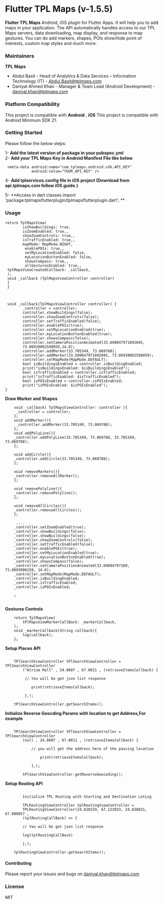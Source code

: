 # Flutter TPL Maps (v-1.5.5)


**Flutter TPL Maps** Android, iOS plugin for Flutter Apps. It will help you to add maps in your application. The API automatically handles access to our TPL Maps servers, data downloading, map display, and response to map gestures. You can do add markers, shapes, POIs show/hide point of interests, custom map styles and much more.



### Maintainers

**TPL Maps** 
- Abdul Basit - Head of Analytics & Data Services – Information Technology (IT) - Abdul.Basit@tplmaps.com
- Daniyal Ahmed Khan - Manager & Team Lead (Android Development) - daniyal.khan@tplmaps.com

### Platform Compatibility  

This project is compatible with **Android** , **iOS** 
This project is compatible with Android Minimum SDK 21.

### Getting Started

Please follow the below steps:

1- **Add the latest version of package in your pubspec.yml**  
2- **Add your TPL Maps Key in Android Manifest File like below**  
```tsx
 <meta-data android:name="com.tplmaps.android.sdk.API_KEY"
            android:value="YOUR_API_KEY" />
```

4- **Add tplservices.config file in iOS project (Download from api.tplmaps.com follow iOS guide.)**  

5- **Access in dart classes  import 'package:tplmapsflutterplugin/tplmapsflutterplugin.dart';   **  

### Usage

```tsx
return TplMapsView(
        isShowBuildings: true,
        isZoomEnabled: true,,
        showZoomControls: true,,
        isTrafficEnabled: true,,
        mapMode: MapMode.NIGHT,
         enablePOIs: true,,
         setMyLocationEnabled: false,
         myLocationButtonEnabled: false,
         showsCompass: true,,
         allGesturesEnabled: true,,
 tplMapsViewCreatedCallback: _callback,
 );
 void _callback (TplMapsViewController controller)
 {
 }
 
 
 
 void _callback(TplMapsViewController controller) {
        _controller = controller;
        controller.showBuildings(false);
        controller.showZoomControls(false);
        controller.setTrafficEnabled(false);
        controller.enablePOIs(true);
        controller.setMyLocationEnabled(true);
        controller.myLocationButtonEnabled(true);
        controller.showsCompass(false);
        controller.setCameraPositionAnimated(33.698047971892045,
        73.06930062598059,14.0);
        controller.addMarker(33.705349, 73.069788);
        controller.addMarker(33.698047971892045, 73.06930062598059);
        controller.setMapMode(MapMode.DEFAULT);
        bool isBuildingsEnabled = controller.isBuildingEnabled;
        print("isBuildingsEnabled: $isBuildingsEnabled");
        bool isTrafficEnabled = controller.isTrafficEnabled;
        print("isTrafficEnabled: $isTrafficEnabled");
        bool isPOIsEnabled = controller.isPOIsEnabled;
        print("isPOIsEnabled: $isPOIsEnabled");
}
```


**Draw Marker and Shapes**
```tsx
    void _callback( TplMapsViewController: controller ){
     _controller = controller;
    };
    void addMarker(){
     _controller.addMarker(33.705349, 73.069788);
    };
    void addPolyLine(){
    _controller.addPolyLine(33.705349, 73.069788, 33.705349, 73.069788);
    };
    
    void addCircle(){
    _controller.addCircle(33.705349, 73.069788);
    };
    
    void removeMarkers(){
    _controller.removeAllMarker();
    };
    
    void removePolyline(){
    _controller.removePolyline();
    };
    
    void removeAllCircles(){
    _controller.removeAllCircles();
    };
    
     ....
    _controller.setZoomEnabled(true);
    _controller.showBuildings(false);
    _controller.showBuildings(false);
    _controller.showZoomControls(false);
    _controller.setTrafficEnabled(false);
    _controller.enablePOIs(true);
    _controller.setMyLocationEnabled(true);
    _controller.myLocationButtonEnabled(true);
    _controller.showsCompass(false);
    _controller.setCameraPositionAnimated(33.69804797189, 73.0693006259, 14.0);
    _controller.setMapMode(MapMode.DEFAULT);
    _controller.isBuildingEnabled;
    _controller.isTrafficEnabled;
    _controller.isPOIsEnabled;
    
    ;


```



**Gestures Controls**


```tsx
    return TplMapsView(
        tPlMapsViewMarkerCallBack: _markerCallback,
    );
    void _markerCallback(String callback){
        log(callback);
    };
```

**Setup Places API**

```tsx

    TPlSearchViewController tPlSearchViewController = TPlSearchViewController
        ("Atrium Mall" , 24.8607 , 67.0011 , (retrieveItemsCallback) {

         // You will be get json list response

            print(retrieveItemsCallback);

         },);

    tPlSearchViewController.getSearchItems();
```

**Initialize Reverse Geocding Params with location to get Address,For example**


```tsx

    TPlSearchViewController tPlSearchViewController = TPlSearchViewController
        (null , 24.8607 , 67.0011 , (retrieveItemsCallback) {

            // you will get the address here of the passing location

                print(retrieveItemsCallback);

            },);

        tPlSearchViewController.getReverseGeocoding();

```

**Setup Routing API**

```tsx

        Initialize TPL Routing with Starting and Destination LatLng

        TPLRoutingViewController tplRoutingViewController =
        TPLRoutingViewController(24.820159, 67.123933, 24.830831, 67.080857 ,
        (tplRoutingCallBack) => {

        // You will be get json list response

        log(tplRoutingCallBack)

        },);

    tplRoutingViewController.getSearchItems();

```

#### Contributing
Please report your issues and bugs on daniyal.khan@tplmaps.com

### License
MIT
